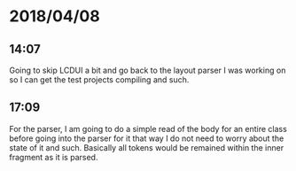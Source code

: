 # 2018/04/08

## 14:07

Going to skip LCDUI a bit and go back to the layout parser I was working on so
I can get the test projects compiling and such.

## 17:09

For the parser, I am going to do a simple read of the body for an entire class
before going into the parser for it that way I do not need to worry about the
state of it and such. Basically all tokens would be remained within the inner
fragment as it is parsed.
